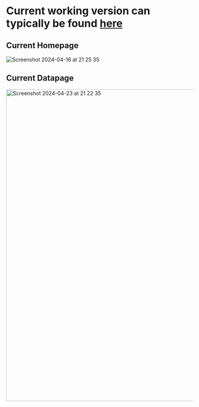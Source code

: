 # Current working version can typically be found [here](https://m720q.xyz/)

## Current Homepage
![Screenshot 2024-04-16 at 21 25 35](https://github.com/Sir-Goose/Zmanim-Calculator/assets/66563291/8ae06e6e-f897-4d06-91d9-1e1f53c0f4c9)

## Current Datapage
<img width="842" alt="Screenshot 2024-04-23 at 21 22 35" src="https://github.com/Sir-Goose/Zmanim-Calculator/assets/66563291/74c65c2e-1cb6-4c70-8018-b0151c0b0d90">


